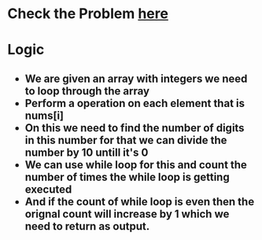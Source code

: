 # Check the Problem [here](https://leetcode.com/problems/find-numbers-with-even-number-of-digits/)



# Logic

<h2>

- We are given an array with integers we need to loop through the array 
- Perform a operation on each element that is nums[i]
- On this we need to find the number of digits in this number for that we can divide the number by 10 untill it's 0 
- We can use while loop for this and count the number of times the while loop is getting executed
- And if the count of while loop is even then the orignal count will increase by 1 which we need to return as output.

</h2>